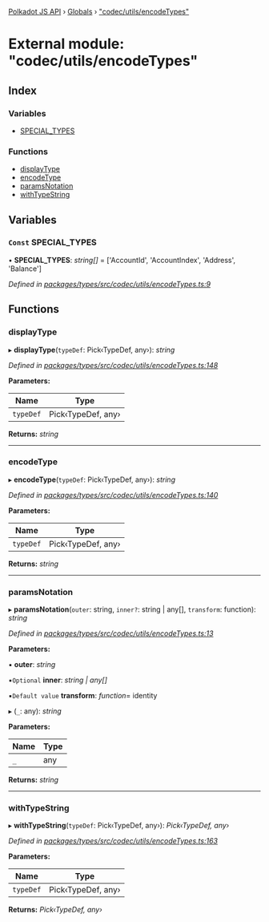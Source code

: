 [Polkadot JS API](../README.md) › [Globals](../globals.md) › ["codec/utils/encodeTypes"](_codec_utils_encodetypes_.md)

# External module: "codec/utils/encodeTypes"

## Index

### Variables

* [SPECIAL_TYPES](_codec_utils_encodetypes_.md#const-special_types)

### Functions

* [displayType](_codec_utils_encodetypes_.md#displaytype)
* [encodeType](_codec_utils_encodetypes_.md#encodetype)
* [paramsNotation](_codec_utils_encodetypes_.md#paramsnotation)
* [withTypeString](_codec_utils_encodetypes_.md#withtypestring)

## Variables

### `Const` SPECIAL_TYPES

• **SPECIAL_TYPES**: *string[]* = ['AccountId', 'AccountIndex', 'Address', 'Balance']

*Defined in [packages/types/src/codec/utils/encodeTypes.ts:9](https://github.com/polkadot-js/api/blob/bdfc582ba/packages/types/src/codec/utils/encodeTypes.ts#L9)*

## Functions

###  displayType

▸ **displayType**(`typeDef`: Pick‹TypeDef, any›): *string*

*Defined in [packages/types/src/codec/utils/encodeTypes.ts:148](https://github.com/polkadot-js/api/blob/bdfc582ba/packages/types/src/codec/utils/encodeTypes.ts#L148)*

**Parameters:**

Name | Type |
------ | ------ |
`typeDef` | Pick‹TypeDef, any› |

**Returns:** *string*

___

###  encodeType

▸ **encodeType**(`typeDef`: Pick‹TypeDef, any›): *string*

*Defined in [packages/types/src/codec/utils/encodeTypes.ts:140](https://github.com/polkadot-js/api/blob/bdfc582ba/packages/types/src/codec/utils/encodeTypes.ts#L140)*

**Parameters:**

Name | Type |
------ | ------ |
`typeDef` | Pick‹TypeDef, any› |

**Returns:** *string*

___

###  paramsNotation

▸ **paramsNotation**(`outer`: string, `inner?`: string | any[], `transform`: function): *string*

*Defined in [packages/types/src/codec/utils/encodeTypes.ts:13](https://github.com/polkadot-js/api/blob/bdfc582ba/packages/types/src/codec/utils/encodeTypes.ts#L13)*

**Parameters:**

▪ **outer**: *string*

▪`Optional`  **inner**: *string | any[]*

▪`Default value`  **transform**: *function*= identity

▸ (`_`: any): *string*

**Parameters:**

Name | Type |
------ | ------ |
`_` | any |

**Returns:** *string*

___

###  withTypeString

▸ **withTypeString**(`typeDef`: Pick‹TypeDef, any›): *Pick‹TypeDef, any›*

*Defined in [packages/types/src/codec/utils/encodeTypes.ts:163](https://github.com/polkadot-js/api/blob/bdfc582ba/packages/types/src/codec/utils/encodeTypes.ts#L163)*

**Parameters:**

Name | Type |
------ | ------ |
`typeDef` | Pick‹TypeDef, any› |

**Returns:** *Pick‹TypeDef, any›*
